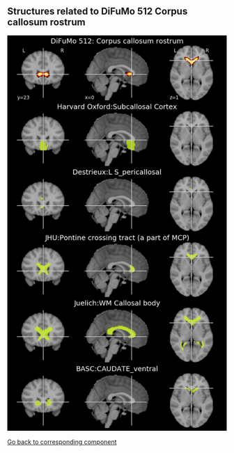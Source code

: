 


## Structures related to DiFuMo 512 Corpus callosum rostrum

![130](130.jpg "Structures related to DiFuMo 512 Corpus callosum rostrum")

[Go back to corresponding component](https://parietal-inria.github.io/DiFuMo/512/html/130.html)